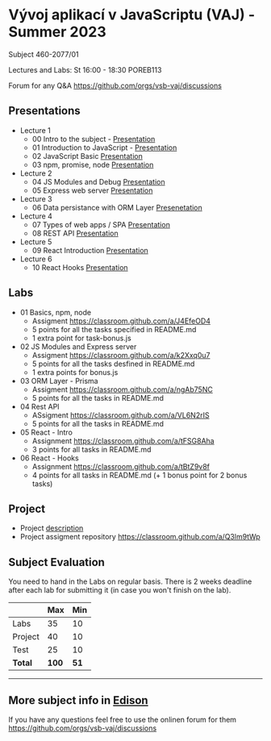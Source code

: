 # Vývoj aplikací v JavaScriptu (VAJ) - Summer 2023 
Subject 460-2077/01

Lectures and Labs: St	16:00 - 18:30 POREB113	

Forum for any Q&A https://github.com/orgs/vsb-vaj/discussions

## Presentations 
- Lecture 1
  - 00 Intro to the subject - [Presentation](https://docs.google.com/presentation/d/1eFw-7veLP28g3YbHQ8DIyiH4PLQuvoJll90YCcsAZYs/edit?usp=sharing)
  - 01 Introduction to JavaScript - [Presentation](https://docs.google.com/presentation/d/16oO85Xcyt_OBB7VHzw4L6pE1iKqhTSF1iB3nL9wZhA4/edit?usp=sharing)
  - 02 JavaScript Basic [Presentation](https://docs.google.com/presentation/d/1pN-GbWgMH1tkJH68IlQX1mcNYCtBfgFbx1k1dMMCDtg/edit?usp=sharing)
  - 03 npm, promise, node [Presentation](https://docs.google.com/presentation/d/1JrufeLjxbBKKjWqnj1l32hcouQ3Hw-8rMIn_zzCTF7U/edit?usp=sharing)
- Lecture 2 
  - 04 JS Modules and Debug [Presentation](https://docs.google.com/presentation/d/10fnh2E_yMzPpOHdFu_zEAoh6xYCcm9uN24dWxrOKqBk/edit?usp=sharing)
  - 05 Express web server [Presentation](https://docs.google.com/presentation/d/1mB5diin7XtzsZhRX_WWgDERf2I1Ifd2b1TfzROAqv2A/edit?usp=sharing)
- Lecture 3
  - 06 Data persistance with ORM Layer [Presenetation](https://docs.google.com/presentation/d/1nuWTlY8BxwOylHH8DH9ucmFkoNx4H89UcM-AuIk4CCQ/edit?usp=sharing)
- Lecture 4 
  - 07 Types of web apps / SPA [Presentation](https://docs.google.com/presentation/d/1gSCpYfGMuE3NtpjqBTJ87mb4QnMZiJTsdPsu9IpXMqw/edit?usp=share_link)
  - 08 REST API [Presentation](https://docs.google.com/presentation/d/1qeQc3iHrFmalPH502dZz9VkZff-vRnW5Jqv9fNtQA3M/edit?usp=share_link)
- Lecture 5
  - 09 React Introduction [Presentation](https://docs.google.com/presentation/d/1OWsFsSE-86wMXSi1iKsHxE8bTVBUy8mXi5IL_Qc5OhI/edit?usp=sharing)
- Lecture 6
  - 10 React Hooks [Presentation](https://docs.google.com/presentation/d/1flz5IdupvIc2ed5qjdzbZFVyhlhFK7gzpAN4k7XQd1E/edit?usp=sharing)

## Labs
- 01 Basics, npm, node
  - Assigment https://classroom.github.com/a/J4EfeOD4
  - 5 points for all the tasks specified in README.md
  - 1 extra point for task-bonus.js
- 02 JS Modules and Express server 
  - Assigment https://classroom.github.com/a/k2Xxq0u7
  - 5 points for all the tasks desfined in README.md
  - 1 extra points for bonus.js
- 03 ORM Layer - Prisma
  - Assigment https://classroom.github.com/a/ngAb75NC
  - 5 points for all the tasks in README.md
- 04 Rest API 
  - ASsigment https://classroom.github.com/a/VL6N2rIS
  - 5 points for all the tasks in README.md 
- 05 React - Intro
  - Assignment https://classroom.github.com/a/tFSG8Aha
  - 3 points for all tasks in README.md
- 06 React - Hooks
  - Assignment https://classroom.github.com/a/tBtZ9v8f
  - 4 points for all tasks in README.md (+ 1 bonus point for 2 bonus tasks)

## Project
- Project [description](https://docs.google.com/document/d/1BMdXLuWrPcqklPcL2jFDviO-JO1jhCTYo7cLxUp_Hd4/edit?usp=sharing)
- Project assigment repository https://classroom.github.com/a/Q3lm9tWp

## Subject Evaluation
You need to hand in the Labs on regular basis. There is 2 weeks deadline after each lab for submitting it (in case you won't finish on the lab). 

|           | Max     | Min    |
|-----------|---------|--------|
| Labs      |    35   |   10   |
| Project   |    40   |   10   |
| Test      |    25   |   10   |
| **Total** | **100** | **51** |

------------------------
## More subject info in [Edison](https://edison.sso.vsb.cz/cz.vsb.edison.edu.study.prepare.web/SubjectVersion.faces?version=460-2077/01&studyPlanId=24376&locale=cs)

If you have any questions feel free to use the onlinen forum for them https://github.com/orgs/vsb-vaj/discussions
